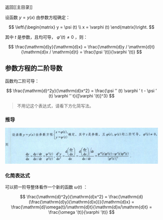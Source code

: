返回[[主目录]]

设函数 $y=y(x)$ 由参数方程确定：

$$
\left\{\begin{matrix} y = \psi (t) \\ x = \varphi (t) \end{matrix}\right.
$$

其中 $t$ 是参数，且均可导， $\varphi ’(t) \ne 0$ ，则：

$$
\frac{\mathrm{d}y}{\mathrm{d}x} = \frac{\mathrm{d}y / \mathrm{d}t}{\mathrm{d}x / \mathrm{d}t} = \frac{\psi ’(t)}{\varphi ’(t)} 
$$

## 参数方程的二阶导数

函数均二阶可导：

$$
\frac{\mathrm{d}^2y}{\mathrm{d}x^2} = \frac{\psi ’’ (t) \varphi ’ t - \psi ’ (t) \varphi ’’ t}{[\varphi ’(t)]^3}
$$

> 不用记这个表达式，请看下方化简写法。

### 推导

![erjie](/assets/can2jie.jpg)

### 化简表达式

可以把一阶导整体看作一个新的函数 $\omega (t)$ ：

$$
\frac{\mathrm{d}^2y}{\mathrm{d}x^2} = \frac{\mathrm{d}(\frac{\mathrm{d}y}{\mathrm{d}x})}{\mathrm{d}x} = \frac{\mathrm{d}\omega(t)/\mathrm{d}t}{\mathrm{d}x/\mathrm{d}t} = \frac{\omega ’(t)}{\varphi ’(t)}
$$